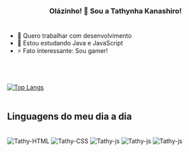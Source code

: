 ### <p align="center">Olázinho! 👋 Sou a Tathynha Kanashiro! </p>



#
- 🔭 Quero trabalhar com desenvolvimento
- 🌱 Estou estudando Java e JavaScript
- ⚡ Fato interessante: Sou gamer!

<br><br>

[![Top Langs](https://github-readme-stats.vercel.app/api/top-langs/?username=tathykanashiro&layout=compact)](https://github.com/tathykanashiro/github-readme-stats)
<br><br>

  ## Linguagens do meu dia a dia
  
  <div style="display: inline_block"><br>
    <img align="center" alt="Tathy-HTML" src="https://img.shields.io/badge/HTML5-E34F26?style=for-the-badge&logo=html5&logoColor=white">
    <img align="center" alt="Tathy-CSS" src="https://img.shields.io/badge/CSS3-1572B6?style=for-the-badge&logo=css3&logoColor=white">
    <img align="center" alt="Tathy-js" src="https://img.shields.io/badge/JavaScript-F7DF1E?style=for-the-badge&logo=javascript&logoColor=black"> 
    <img align="center" alt="Tathy-js" src="https://img.shields.io/badge/Java-ED8B00?style=for-the-badge&logo=openjdk&logoColor=white">
    <img align="center" alt="Tathy-js" src="https://img.shields.io/badge/Bootstrap-563D7C?style=for-the-badge&logo=bootstrap&logoColor=white">
  
  </div>
  
##
  
